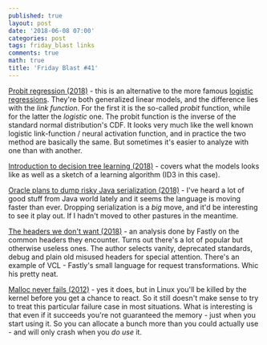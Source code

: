 ```yaml
---
published: true
layout: post
date: '2018-06-08 07:00'
categories: post
tags: friday_blast links
comments: true
math: true
title: 'Friday Blast #41'
---
```


[Probit regression (2018)](https://www.johndcook.com/blog/2018/05/05/probit-regression/) - this is an alternative to the more famous [logistic regressions](https://en.wikipedia.org/wiki/Logistic_regression). They're both generalized linear models, and the difference lies with the _link function_. For the first it is the so-called _probit_ function, while for the latter the _logistic_ one. The probit function is the inverse of the standard normal distribution's CDF. It looks very much like the well known logistic link-function / neural activation function, and in practice the two method are basically the same. But sometimes it's easier to analyze with one than with another.

[Introduction to decision tree learning (2018)](https://heartbeat.fritz.ai/introduction-to-decision-tree-learning-cd604f85e236) - covers what the models looks like as well as a sketch of a learning algorithm (ID3 in this case).

[Oracle plans to dump risky Java serialization (2018)](https://www.infoworld.com/article/3275924/java/oracle-plans-to-dump-risky-java-serialization.html) - I've heard a lot of good stuff from Java world lately and it seems the language is moving faster than ever. Dropping serialization is a _big_ move, and it'd be interesting to see it play out. If I hadn't moved to other pastures in the meantime.

[The headers we don't want (2018)](https://www.fastly.com/blog/headers-we-dont-want) - an analysis done by Fastly on the common headers they encounter. Turns out there's a lot of popular but otherwise useless ones. The author selects vanity, deprecated standards, debug and plain old misused headers for special attention. There's an example of VCL - Fastly's small language for request transformations. Whic his pretty neat.

[Malloc never fails (2012)](https://scvalex.net/posts/6/) - yes it does, but in Linux you'll be killed by the kernel before you get a chance to react. So it still doesn't make sense to try to treat this particular failure case in most situations. What is interesting is that even if it succeeds you're not guaranteed the memory - just when you start using it. So you can allocate a bunch more than you could actually use - and will only crash when you _do use_ it.
